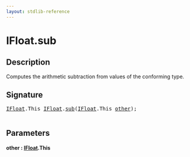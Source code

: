 ```yaml
---
layout: stdlib-reference
---
```


# IFloat\.sub

## Description

Computes the arithmetic subtraction from values of the conforming type.




## Signature 

<pre>
<a href="../interfaces/ifloat-01/index" class="code_type">IFloat</a>.<span class="code_keyword">This</span> <a href="../interfaces/ifloat-01/index" class="code_type">IFloat</a>.<a href="sub">sub</a>(<a href="../interfaces/ifloat-01/index" class="code_type">IFloat</a>.<span class="code_keyword">This</span> <a href="sub#decl-other" class="code_param">other</a>);

</pre>

## Parameters

####  <a id="decl-other"></a>other  : [IFloat](../interfaces/ifloat-01/index)\.This

